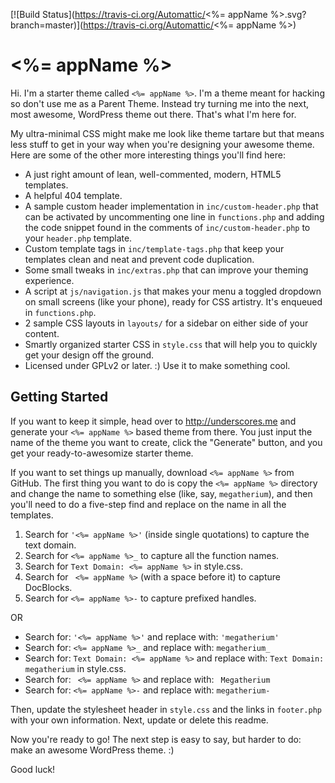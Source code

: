 [![Build Status](https://travis-ci.org/Automattic/<%= appName %>.svg?branch=master)](https://travis-ci.org/Automattic/<%= appName %>)

<%= appName %>
===

Hi. I'm a starter theme called `<%= appName %>`. I'm a theme meant for hacking so don't use me as a Parent Theme. Instead try turning me into the next, most awesome, WordPress theme out there. That's what I'm here for.

My ultra-minimal CSS might make me look like theme tartare but that means less stuff to get in your way when you're designing your awesome theme. Here are some of the other more interesting things you'll find here:

* A just right amount of lean, well-commented, modern, HTML5 templates.
* A helpful 404 template.
* A sample custom header implementation in `inc/custom-header.php` that can be activated by uncommenting one line in `functions.php` and adding the code snippet found in the comments of `inc/custom-header.php` to your `header.php` template.
* Custom template tags in `inc/template-tags.php` that keep your templates clean and neat and prevent code duplication.
* Some small tweaks in `inc/extras.php` that can improve your theming experience.
* A script at `js/navigation.js` that makes your menu a toggled dropdown on small screens (like your phone), ready for CSS artistry. It's enqueued in `functions.php`.
* 2 sample CSS layouts in `layouts/` for a sidebar on either side of your content.
* Smartly organized starter CSS in `style.css` that will help you to quickly get your design off the ground.
* Licensed under GPLv2 or later. :) Use it to make something cool.

Getting Started
---------------

If you want to keep it simple, head over to http://underscores.me and generate your `<%= appName %>` based theme from there. You just input the name of the theme you want to create, click the "Generate" button, and you get your ready-to-awesomize starter theme.

If you want to set things up manually, download `<%= appName %>` from GitHub. The first thing you want to do is copy the `<%= appName %>` directory and change the name to something else (like, say, `megatherium`), and then you'll need to do a five-step find and replace on the name in all the templates.

1. Search for `'<%= appName %>'` (inside single quotations) to capture the text domain.
2. Search for `<%= appName %>_` to capture all the function names.
3. Search for `Text Domain: <%= appName %>` in style.css.
4. Search for <code>&nbsp;<%= appName %></code> (with a space before it) to capture DocBlocks.
5. Search for `<%= appName %>-` to capture prefixed handles.

OR

* Search for: `'<%= appName %>'` and replace with: `'megatherium'`
* Search for: `<%= appName %>_` and replace with: `megatherium_`
* Search for: `Text Domain: <%= appName %>` and replace with: `Text Domain: megatherium` in style.css.
* Search for: <code>&nbsp;<%= appName %></code> and replace with: <code>&nbsp;Megatherium</code>
* Search for: `<%= appName %>-` and replace with: `megatherium-`

Then, update the stylesheet header in `style.css` and the links in `footer.php` with your own information. Next, update or delete this readme.

Now you're ready to go! The next step is easy to say, but harder to do: make an awesome WordPress theme. :)

Good luck!

